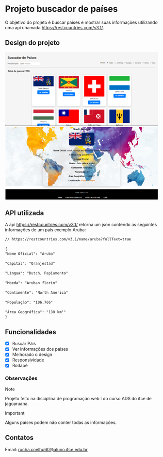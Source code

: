 # Projeto buscador de países

O objetivo do projeto é buscar países e mostrar suas informações utilizando uma api chamada https://restcountries.com/v3.1/.

## Design do projeto

![Design do projeto](imagemreadme.png)
![Design do projeto](imagemreadme2.png)

## API utilizada

A api https://restcountries.com/v3.1/ retorna um json contendo as seguintes informações de um país exemplo Aruba:

```
// https://restcountries.com/v3.1/name/aruba?fullText=true

{
"Nome Oficial": "Aruba"

"Capital": "Oranjestad"

"Língua": "Dutch, Papiamento"

"Moeda": "Aruban florin"

"Continente": "North America"

"População": "106.766"

"Área Geográfica": "180 km²"
}
```

## Funcionalidades

- [x] Buscar Páis
- [x] Ver informações dos países
- [x] Melhorado o design
- [x] Responsividade
- [x] Rodapé

### Observações

> [!NOTE]
> Projeto feito na disciplina de programação web I do curso ADS do ifce de jaguaruana.

> [!IMPORTANT]
> Alguns países podem não conter todas as informações.

## Contatos

Email: rocha.coelho60@aluno.ifce.edu.br
